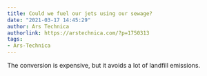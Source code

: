 ```yaml
---
title: Could we fuel our jets using our sewage?
date: "2021-03-17 14:45:29"
author: Ars Technica
authorlink: https://arstechnica.com/?p=1750313
tags:
- Ars-Technica
---
```

The conversion is expensive, but it avoids a lot of landfill emissions.
